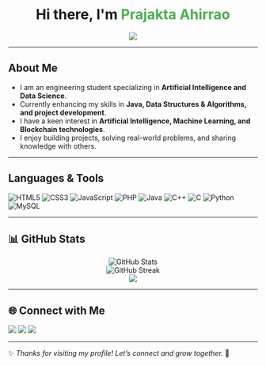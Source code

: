 <h1 align="center">Hi there, I'm <span style="color:#4CAF50;">Prajakta Ahirrao</span></h1>

<p align="center">
  <img src="https://img.shields.io/badge/💻%20Learning-Exploring%20Java%20%7C%20DSA%20%7C%20Web%20Dev-blueviolet?style=for-the-badge"/>
</p>

---

## About Me  

- I am an engineering student specializing in **Artificial Intelligence and Data Science**.  
- Currently enhancing my skills in **Java, Data Structures & Algorithms, and project development**.  
- I have a keen interest in **Artificial Intelligence, Machine Learning, and Blockchain technologies**.  
- I enjoy building projects, solving real-world problems, and sharing knowledge with others.  

---

## Languages & Tools  
<p>
  <img src="https://img.shields.io/badge/HTML5-E34F26?style=for-the-badge&logo=html5&logoColor=white&logoWidth=40" alt="HTML5"/>
  <img src="https://img.shields.io/badge/CSS3-1572B6?style=for-the-badge&logo=css3&logoColor=white&logoWidth=40" alt="CSS3"/>
  <img src="https://img.shields.io/badge/JavaScript-F7DF1E?style=for-the-badge&logo=javascript&logoColor=black&logoWidth=40" alt="JavaScript"/>
  <img src="https://img.shields.io/badge/PHP-777BB4?style=for-the-badge&logo=php&logoColor=white&logoWidth=40" alt="PHP"/>
  <img src="https://img.shields.io/badge/Java-ED8B00?style=for-the-badge&logo=openjdk&logoColor=white&logoWidth=40" alt="Java"/>
  <img src="https://img.shields.io/badge/C++-00599C?style=for-the-badge&logo=c%2B%2B&logoColor=white&logoWidth=40" alt="C++"/>
  <img src="https://img.shields.io/badge/C-00599C?style=for-the-badge&logo=c&logoColor=white&logoWidth=40" alt="C"/>
  <img src="https://img.shields.io/badge/Python-3776AB?style=for-the-badge&logo=python&logoColor=white&logoWidth=40" alt="Python"/>
  <img src="https://img.shields.io/badge/MySQL-4479A1?style=for-the-badge&logo=mysql&logoColor=white&logoWidth=40" alt="MySQL"/>
</p>

---

## 📊 GitHub Stats  
<p align="center">
  <img src="https://github-readme-stats.vercel.app/api?username=PrajktaAhirrao&show_icons=true&theme=tokyonight" alt="GitHub Stats" />
  <br/>
  <img src="https://github-readme-streak-stats.herokuapp.com/?user=PrajktaAhirrao&theme=tokyonight" alt="GitHub Streak"/>
  <br/>
  <img src="https://github-readme-stats.vercel.app/api/top-langs/?username=PrajktaAhirrao&layout=compact&theme=tokyonight"/>
</p>

---

## 🌐 Connect with Me  
<p>
  <a href="https://www.linkedin.com/in/prajktaahirrao/"><img src="https://img.shields.io/badge/LinkedIn-0A66C2?style=for-the-badge&logo=linkedin&logoColor=white"/></a>
  <a href="https://leetcode.com/u/prajkta_ahirrao/"><img src="https://img.shields.io/badge/LeetCode-FFA116?style=for-the-badge&logo=leetcode&logoColor=black"/></a>
  <a href="https://www.instagram.com/prajkta.ahirrao/"><img src="https://img.shields.io/badge/Instagram-E4405F?style=for-the-badge&logo=instagram&logoColor=white"/></a>
</p>

---

✨ *Thanks for visiting my profile! Let’s connect and grow together.* 🚀
